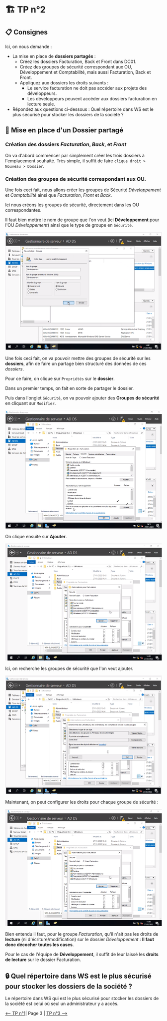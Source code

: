 # :building_construction: TP n°2

## :clipboard: Consignes

Ici, on nous demande :

- La mise en place de **dossiers partagés** :
    - Créez les dossiers Facturation, Back et Front dans DC01.
    - Créez des groupes de sécurité correspondant aux OU, Développement et Comptabilité, mais
    aussi Facturation, Back et Front.
    - Appliquez aux dossiers les droits suivants :
        - Le service facturation ne doit pas accéder aux projets des développeurs.
        - Les développeurs peuvent accéder aux dossiers facturation en lecture seule.
- Répondez aux questions ci-dessous :
Quel répertoire dans WS est le plus sécurisé pour stocker les dossiers de la société ?


## :open_file_folder: Mise en place d'un Dossier partagé

### Création des dossiers *Facturation*, *Back*, et *Front*

On va d'abord commencer par simplement créer les trois dossiers à l'emplacement souhaité. Très simple, il suffit de faire ``clique droit > Nouveau > Dossier``.

### Création des groupes de sécurité correspondant aux OU.

Une fois ceci fait, nous allons créer les groupes de Sécurité *Développement* et *Comptabilité* ainsi que *Facturation*, *Front* et *Back*.

Ici nous créons les groupes de sécurité, directement dans les OU correspondantes.

Il faut bien mettre le nom de groupe que l'on veut (ici **Développement** pour l'OU *Développement*) ainsi que le type de groupe en `Sécurité`.

![1](./img/1.png)

Une fois ceci fait, on va pouvoir mettre des groupes de sécurité sur les **dossiers**, afin de faire un partage bien structuré des données de ces *dossiers*.

Pour ce faire, on clique sur `Propriétés` sur le **dossier**.

Dans un premier temps, on fait en sorte de partager le dossier.

Puis dans l'onglet `Sécurité`, on va pouvoir ajouter des **Groupes de sécurité** en cliquant sur `Modifier`.

![4](./img/4.png)

On clique ensuite sur **Ajouter**.

![3](./img/3.png)

Ici, on recherche les groupes de sécurité que l'on veut ajouter.

![2](./img/2.png)

Maintenant, on peut configurer les droits pour chaque groupe de sécurité :

![3](./img/3.png)

Bien entendu il faut, pour le groupe *Facturation*, qu'il n'ait pas les droits de **lecture** (ni d'écriture/modification) sur le dossier *Développement* : **Il faut donc décocher toutes les cases**.

Pour le cas de l'équipe de **Développement**, il suffit de leur laissé les **droits de lecture** sur le dossier Facturation.

## :lock: Quel répertoire dans WS est le plus sécurisé pour stocker les dossiers de la société ?

Le répertoire dans WS qui est le plus sécurisé pour stocker les dossiers de la société est celui où seul un administrateur y a accès.

[<-- TP n°1](../tp1/tp1.md)| Page 3 | [TP n°3 -->](../tp3/tp3.md)



